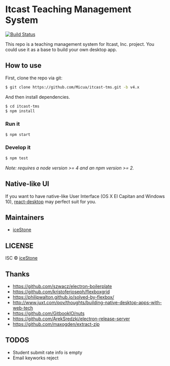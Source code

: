 # Itcast Teaching Management System

[![Build Status](https://travis-ci.org/Micua/itcast-tms.svg?branch=v4.x)](https://travis-ci.org/Micua/itcast-tms)

This repo is a teaching management system for Itcast, Inc. project. You could use it as a base to build your own desktop app.

## How to use

First, clone the repo via git:

```bash
$ git clone https://github.com/Micua/itcast-tms.git -b v4.x
```

And then install dependencies.

```bash
$ cd itcast-tms
$ npm install
```

### Run it

```bash
$ npm start
```

### Develop it

```bash
$ npm test
```

*Note: requires a node version >= 4 and an npm version >= 2.*


## Native-like UI

If you want to have native-like User Interface (OS X El Capitan and Windows 10), [react-desktop](https://github.com/gabrielbull/react-desktop) may perfect suit for you.


## Maintainers

- [iceStone](https://github.com/Micua)


## LICENSE

ISC © [iceStone](https://github.com/Micua)


## Thanks

- https://github.com/szwacz/electron-boilerplate
- https://github.com/kristoferjoseph/flexboxgrid
- https://philipwalton.github.io/solved-by-flexbox/
- http://www.juxt.com/pov/thoughts/building-native-desktop-apps-with-web-tech
- https://github.com/GitbookIO/nuts
- https://github.com/ArekSredzki/electron-release-server
- https://github.com/maxogden/extract-zip


## TODOS

- Student submit rate info is empty
- Email keyworks reject
